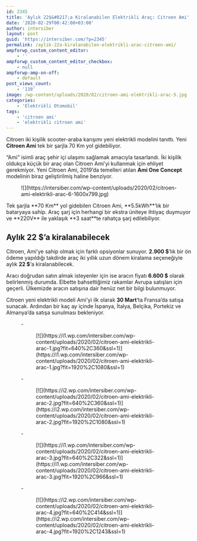 ```yaml
---
id: 2345
title: 'Aylık 22$&#8217;a Kiralanabilen Elektrikli Araç: Citroen Ami'
date: '2020-02-29T00:42:00+03:00'
author: intersiber
layout: post
guid: 'https://intersiber.com/?p=2345'
permalink: /aylik-22a-kiralanabilen-elektrikli-arac-citroen-ami/
ampforwp_custom_content_editor:
    - ''
ampforwp_custom_content_editor_checkbox:
    - null
ampforwp-amp-on-off:
    - default
post_views_count:
    - '138'
image: /wp-content/uploads/2020/02/citroen-ami-elektrikli-arac-5.jpg
categories:
    - 'Elektrikli Otomobil'
tags:
    - 'citroen ami'
    - 'elektrikli citroen ami'
---
```


Citroen iki kişilik scooter-araba karışımı yeni elektrikli modelini tanıttı. Yeni **Citroen Ami** tek bir şarjla 70 Km yol gidebiliyor.

“Ami” isimli araç şehir içi ulaşımı sağlamak amacıyla tasarlandı. İki kişilik oldukça küçük bir araç olan Citroen Ami’yi kullanmak için ehliyet gerekmiyor. Yeni Citroen Ami, 2019’da temelleri atılan **Ami One Concept** modelinin biraz geliştirilmiş haline benziyor.

<figure class="wp-block-image size-large">![](https://intersiber.com/wp-content/uploads/2020/02/citroen-ami-elektrikli-arac-6-1600x799.jpg)</figure>Tek şarjla **70 Km** yol gidebilen Citroen Ami, **5.5kWh**‘lık bir bataryaya sahip. Araç şarj için herhangi bir ekstra üniteye ihtiyaç duymuyor ve **220V** ile yaklaşık **3 saat**te rahatça şarj edilebiliyor.

## Aylık 22 $’a kiralanabilecek

Citroen, Ami’ye sahip olmak için farklı opsiyonlar sunuyor. **2.900 $**‘lık bir ön ödeme yapıldığı takdirde araç iki yıllık uzun dönem kiralama seçeneğiyle aylık **22 $**‘a kiralanabilecek.

Aracı doğrudan satın almak isteyenler için ise aracın fiyatı **6.600 $** olarak belirlenmiş durumda. Elbette bahsettiğimiz rakamlar Avrupa satışları için geçerli. Ülkemizde aracın satışına dair henüz net bir bilgi bulunmuyor.

Citroen yeni elektrikli modeli Ami’yi ilk olarak **30 Mart**‘ta Fransa’da satışa sunacak. Ardından bir kaç ay içinde İspanya, İtalya, Belçika, Portekiz ve Almanya’da satışa sunulması bekleniyor.

<figure class="wp-block-gallery columns-3 is-cropped">- <figure>[![](https://i1.wp.com/intersiber.com/wp-content/uploads/2020/02/citroen-ami-elektrikli-arac-1.jpg?fit=640%2C360&ssl=1)](https://i1.wp.com/intersiber.com/wp-content/uploads/2020/02/citroen-ami-elektrikli-arac-1.jpg?fit=1920%2C1080&ssl=1)</figure>
- <figure>[![](https://i2.wp.com/intersiber.com/wp-content/uploads/2020/02/citroen-ami-elektrikli-arac-2.jpg?fit=640%2C360&ssl=1)](https://i2.wp.com/intersiber.com/wp-content/uploads/2020/02/citroen-ami-elektrikli-arac-2.jpg?fit=1920%2C1080&ssl=1)</figure>
- <figure>[![](https://i1.wp.com/intersiber.com/wp-content/uploads/2020/02/citroen-ami-elektrikli-arac-3.jpg?fit=640%2C322&ssl=1)](https://i1.wp.com/intersiber.com/wp-content/uploads/2020/02/citroen-ami-elektrikli-arac-3.jpg?fit=1920%2C966&ssl=1)</figure>
- <figure>[![](https://i2.wp.com/intersiber.com/wp-content/uploads/2020/02/citroen-ami-elektrikli-arac-4.jpg?fit=640%2C414&ssl=1)](https://i2.wp.com/intersiber.com/wp-content/uploads/2020/02/citroen-ami-elektrikli-arac-4.jpg?fit=1920%2C1243&ssl=1)</figure>

</figure>